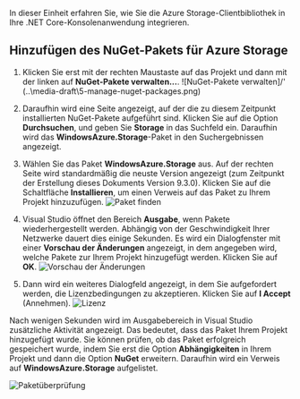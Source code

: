 In dieser Einheit erfahren Sie, wie Sie die Azure Storage-Clientbibliothek in Ihre .NET Core-Konsolenanwendung integrieren.

## <a name="add-the-azure-storage-nuget-package"></a>Hinzufügen des NuGet-Pakets für Azure Storage

1. Klicken Sie erst mit der rechten Maustaste auf das Projekt und dann mit der linken auf **NuGet-Pakete verwalten...**.
  ![NuGet-Pakete verwalten]/' (..\media-draft\5-manage-nuget-packages.png)

1. Daraufhin wird eine Seite angezeigt, auf der die zu diesem Zeitpunkt installierten NuGet-Pakete aufgeführt sind. Klicken Sie auf die Option **Durchsuchen**, und geben Sie **Storage** in das Suchfeld ein. Daraufhin wird das **WindowsAzure.Storage**-Paket in den Suchergebnissen angezeigt.

1. Wählen Sie das Paket **WindowsAzure.Storage** aus. Auf der rechten Seite wird standardmäßig die neuste Version angezeigt (zum Zeitpunkt der Erstellung dieses Dokuments Version 9.3.0). Klicken Sie auf die Schaltfläche **Installieren**, um einen Verweis auf das Paket zu Ihrem Projekt hinzuzufügen.
  ![Paket finden](..\media-draft\5-find-package.png)

1. Visual Studio öffnet den Bereich **Ausgabe**, wenn Pakete wiederhergestellt werden. Abhängig von der Geschwindigkeit Ihrer Netzwerke dauert dies einige Sekunden. Es wird ein Dialogfenster mit einer **Vorschau der Änderungen** angezeigt, in dem angegeben wird, welche Pakete zur Ihrem Projekt hinzugefügt werden. Klicken Sie auf **OK**.
  ![Vorschau der Änderungen](..\media-draft\5-preview-changes.png)

1. Dann wird ein weiteres Dialogfeld angezeigt, in dem Sie aufgefordert werden, die Lizenzbedingungen zu akzeptieren. Klicken Sie auf **I Accept** (Annehmen).
  ![Lizenz](..\media-draft\5-licence.png)

Nach wenigen Sekunden wird im Ausgabebereich in Visual Studio zusätzliche Aktivität angezeigt. Das bedeutet, dass das Paket Ihrem Projekt hinzugefügt wurde.
Sie können prüfen, ob das Paket erfolgreich gespeichert wurde, indem Sie erst die Option **Abhängigkeiten** in Ihrem Projekt und dann die Option **NuGet** erweitern. Daraufhin wird ein Verweis auf **WindowsAzure.Storage** aufgelistet.

![Paketüberprüfung](..\media-draft\5-package-check.png)
